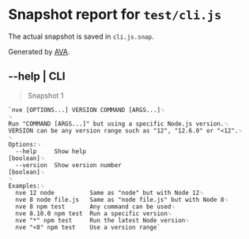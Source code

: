 # Snapshot report for `test/cli.js`

The actual snapshot is saved in `cli.js.snap`.

Generated by [AVA](https://ava.li).

## --help | CLI

> Snapshot 1

    `nve [OPTIONS...] VERSION COMMAND [ARGS...]␊
    ␊
    Run "COMMAND [ARGS...]" but using a specific Node.js version.␊
    VERSION can be any version range such as "12", "12.6.0" or "<12".␊
    ␊
    Options:␊
      --help     Show help                                                 [boolean]␊
      --version  Show version number                                       [boolean]␊
    ␊
    Examples:␊
      nve 12 node          Same as "node" but with Node 12␊
      nve 8 node file.js   Same as "node file.js" but with Node 8␊
      nve 8 npm test       Any command can be used␊
      nve 8.10.0 npm test  Run a specific version␊
      nve "*" npm test     Run the latest Node version␊
      nve "<8" npm test    Use a version range`
